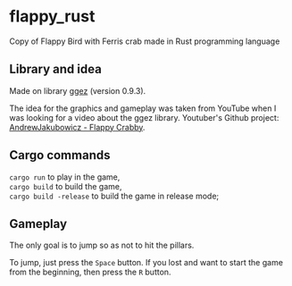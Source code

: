 # flappy_rust
Copy of Flappy Bird with Ferris crab made in Rust programming language

## Library and idea
Made on library [ggez](https://github.com/ggez/ggez) (version 0.9.3).

The idea for the graphics and gameplay was taken from YouTube when I was looking for a video about the ggez library. Youtuber's Github project: [AndrewJakubowicz - Flappy Crabby](https://github.com/AndrewJakubowicz/ggezFlappyCrabby).

## Cargo commands
`cargo run` to play in the game,<br>
`cargo build` to build the game,<br>
`cargo build -release` to build the game in release mode;

## Gameplay
The only goal is to jump so as not to hit the pillars.

To jump, just press the `Space` button. If you lost and want to start the game from the beginning, then press the `R` button.
